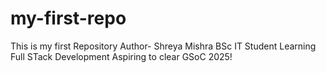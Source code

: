# my-first-repo
This is my first Repository
Author- Shreya Mishra
BSc IT Student
Learning Full STack Development
Aspiring to clear GSoC 2025!
